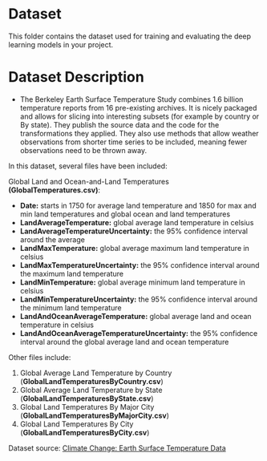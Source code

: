
# Dataset
This folder contains the dataset used for training and evaluating the deep learning models in your project. 

# Dataset Description

* The Berkeley Earth Surface Temperature Study combines 1.6 billion temperature reports from 16 pre-existing archives. It is nicely packaged and allows for slicing into interesting subsets (for example by country or By state). They publish the source data and the code for the transformations they applied. They also use methods that allow weather observations from shorter time series to be included, meaning fewer observations need to be thrown away.

In this dataset, several files have been included:

Global Land and Ocean-and-Land Temperatures **(GlobalTemperatures.csv)**:

* **Date:** starts in 1750 for average land temperature and 1850 for max and min land temperatures and global ocean and land temperatures
* **LandAverageTemperature:** global average land temperature in celsius
* **LandAverageTemperatureUncertainty:** the 95% confidence interval around the average
* **LandMaxTemperature:** global average maximum land temperature in celsius
* **LandMaxTemperatureUncertainty:** the 95% confidence interval around the maximum land temperature
* **LandMinTemperature:** global average minimum land temperature in celsius
* **LandMinTemperatureUncertainty:** the 95% confidence interval around the minimum land temperature
* **LandAndOceanAverageTemperature:** global average land and ocean temperature in celsius
* **LandAndOceanAverageTemperatureUncertainty:** the 95% confidence interval around the global average land and ocean temperature

Other files include:

1. Global Average Land Temperature by Country (**GlobalLandTemperaturesByCountry.csv**)
1. Global Average Land Temperature by State (**GlobalLandTemperaturesByState.csv**)
1. Global Land Temperatures By Major City (**GlobalLandTemperaturesByMajorCity.csv**)
1. Global Land Temperatures By City (**GlobalLandTemperaturesByCity.csv**)

Dataset source: [Climate Change: Earth Surface Temperature Data](https://www.kaggle.com/datasets/berkeleyearth/climate-change-earth-surface-temperature-data)
